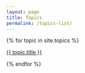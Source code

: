 ```yaml
---
layout: page
title: Topics
permalink: /topics-list/
---
```


{% for topic in site.topics %}
  <p>
    <a target="_parent" href="..{{ topic.url }}">
      {{ topic.title }}
    </a>
  </p>
{% endfor %}

